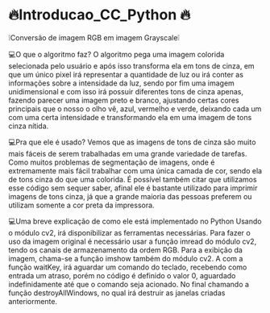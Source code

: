 # 🔥Introducao_CC_Python 🔥
❕Conversão de imagem RGB em imagem Grayscale❕

💻O que o algoritmo faz?
  O algoritmo pega uma imagem colorida selecionada pelo usuário e após isso transforma ela em tons de cinza, em que um único pixel irá representar a quantidade de luz ou irá conter as informações sobre a intensidade da luz, sendo por fim uma imagem unidimensional e com isso irá possuir diferentes tons de cinza apenas, fazendo parecer uma imagem preto e branco, ajustando  certas cores principais que o nosso o olho vê, azul, vermelho e verde, deixando cada um com uma certa intensidade e transformando ela em uma imagem de tons cinza nítida.   
  
 💻Pra que ele é usado?
 Vemos que as imagens de tons de cinza são muito mais fáceis de serem trabalhadas em uma grande variedade de tarefas. Como muitos problemas de segmentação de imagens, onde é extremamente mais fácil trabalhar com uma única camada de cor, sendo ela de tons cinza do que uma colorida. É possível também citar que utilizamos esse código sem sequer saber, afinal ele é bastante utilizado para imprimir imagens de tons cinza, já que a grande maioria das pessoas preferem ou utilizam somente a cor preta da impressora. 

💻Uma breve explicação de como ele está implementado no Python
  Usando o módulo cv2, irá disponibilizar as ferramentas necessárias. Para fazer o uso da imagem original é necessário usar a função imread do módulo cv2, tendo os canais de armazenamento da ordem RGB.
  Para a exibição da imagem, chama-se a função imshow também do módulo cv2.
	A com a função waitKey, irá aguardar um comando do teclado, recebendo como entrada um atraso, porém no código é definido o valor 0, aguardado indefinidamente até que o comando seja acionado. 
  No final chamando a função destroyAllWindows, no qual irá destruir as janelas criadas anteriormente. 

